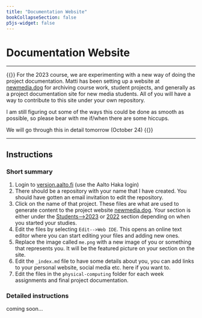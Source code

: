 ```yaml
---
title: "Documentation Website"
bookCollapseSection: false
p5js-widget: false
---
```


# Documentation Website

---

{{<hint info>}}
For the 2023 course, we are experimenting with a new way of doing the project documentation. Matti has been setting up a website at [newmedia.dog](https://newmedia.dog/) for archiving course work, student projects, and generally as a project documentation site for new media students. All of you will have a way to contribute to this site under your own repository.

I am still figuring out some of the ways this could be done as smooth as possible, so please bear with me if/when there are some hiccups.

We will go through this in detail tomorrow (October 24)
{{</hint>}}

--- 

## Instructions

### Short summary

1. Login to [version.aalto.fi](https://version.aalto.fi) (use the Aalto Haka login)
2. There should be a repository with your name that I have created. You should have gotten an email invitation to edit the repository.
3. Click on the name of that project. These files are what are used to generate content to the project website [newmedia.dog](https://newmedia.dog/). Your section is either under the [Students-->2023](https://newmedia.dog/students/2023/) or [2022](https://newmedia.dog/students/2022/) section depending on when you started your studies.
4. Edit the files by selecting `Edit-->Web IDE`. This opens an online text editor where you can start editing your files and adding new ones.
5. Replace the image called `me.png` with a new image of you or something that represents you. It will be the featured picture on your section on the site.
6. Edit the `_index.md` file to have some details about you, you can add links to your personal website, social media etc. here if you want to.
7. Edit the files in the `physical-computing` folder for each week assignments and final project documentation.

### Detailed instructions

coming soon...